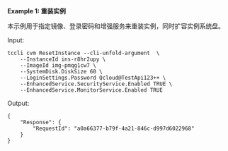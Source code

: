 **Example 1: 重装实例**

本示例用于指定镜像、登录密码和增强服务来重装实例，同时扩容实例系统盘。

Input: 

```
tccli cvm ResetInstance --cli-unfold-argument  \
    --InstanceId ins-r8hr2upy \
    --ImageId img-pmqg1cw7 \
    --SystemDisk.DiskSize 60 \
    --LoginSettings.Password Qcloud@TestApi123++ \
    --EnhancedService.SecurityService.Enabled TRUE \
    --EnhancedService.MonitorService.Enabled TRUE
```

Output: 
```
{
    "Response": {
        "RequestId": "a0a66377-b79f-4a21-846c-d997d6022968"
    }
}
```

